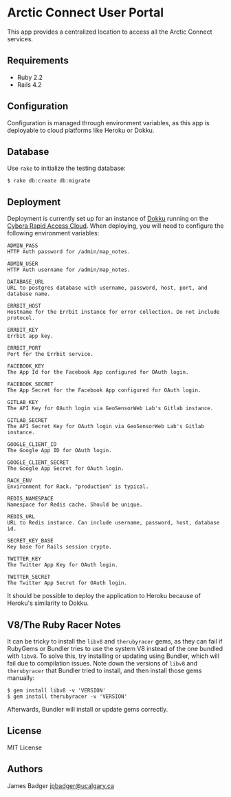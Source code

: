 # Arctic Connect User Portal

This app provides a centralized location to access all the Arctic Connect services.

## Requirements

* Ruby 2.2
* Rails 4.2

## Configuration

Configuration is managed through environment variables, as this app is deployable to cloud platforms like Heroku or Dokku.

## Database

Use `rake` to initialize the testing database:

    $ rake db:create db:migrate

## Deployment

Deployment is currently set up for an instance of [Dokku](https://github.com/progrium/dokku) running on the [Cybera Rapid Access Cloud](http://www.cybera.ca/projects/cloud-resources/rapid-access-cloud/). When deploying, you will need to configure the following environment variables:

    ADMIN_PASS
    HTTP Auth password for /admin/map_notes.

    ADMIN_USER
    HTTP Auth username for /admin/map_notes.

    DATABASE_URL
    URL to postgres database with username, password, host, port, and database name.

    ERRBIT_HOST
    Hostname for the Errbit instance for error collection. Do not include protocol.

    ERRBIT_KEY
    Errbit app key.

    ERRBIT_PORT
    Port for the Errbit service.

    FACEBOOK_KEY
    The App Id for the Facebook App configured for OAuth login.

    FACEBOOK_SECRET
    The App Secret for the Facebook App configured for OAuth login.

    GITLAB_KEY
    The API Key for OAuth login via GeoSensorWeb Lab's Gitlab instance.

    GITLAB_SECRET
    The API Secret Key for OAuth login via GeoSensorWeb Lab's Gitlab instance.

    GOOGLE_CLIENT_ID
    The Google App ID for OAuth login.

    GOOGLE_CLIENT_SECRET
    The Google App Secret for OAuth login.

    RACK_ENV
    Environment for Rack. "production" is typical.

    REDIS_NAMESPACE
    Namespace for Redis cache. Should be unique.

    REDIS_URL
    URL to Redis instance. Can include username, password, host, database id.

    SECRET_KEY_BASE
    Key base for Rails session crypto.

    TWITTER_KEY
    The Twitter App Key for OAuth login.

    TWITTER_SECRET
    The Twitter App Secret for OAuth login.

It should be possible to deploy the application to Heroku because of Heroku's similarity to Dokku.

## V8/The Ruby Racer Notes

It can be tricky to install the `libv8` and `therubyracer` gems, as they can fail if RubyGems or Bundler tries to use the system V8 instead of the one bundled with `libv8`. To solve this, try installing or updating using Bundler, which will fail due to compilation issues. Note down the versions of `libv8` and `therubyracer` that Bundler tried to install, and then install those gems manually:

```
$ gem install libv8 -v 'VERSION'
$ gem install therubyracer -v 'VERSION'
```

Afterwards, Bundler will install or update gems correctly.

## License

MIT License

## Authors

James Badger <jpbadger@ucalgary.ca>
